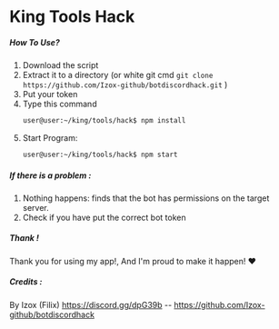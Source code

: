 # King Tools Hack

##### How To Use?
1. Download the script
2. Extract it to a directory (or white git cmd ```git clone https://github.com/Izox-github/botdiscordhack.git``` )
3. Put your token
4. Type this command
    ```sh
    user@user:~/king/tools/hack$ npm install 
    ```
6.  Start Program:
    ```sh
    user@user:~/king/tools/hack$ npm start
    ```
##### If there is a problem :
1. Nothing happens: finds that the bot has permissions on the target server.
2. Check if you have put the correct bot token

##### Thank !
Thank you for using my app!, And I'm proud to make it happen!    ❤


##### Credits :
By Izox (Filix) https://discord.gg/dpG39b -- https://github.com/Izox-github/botdiscordhack
